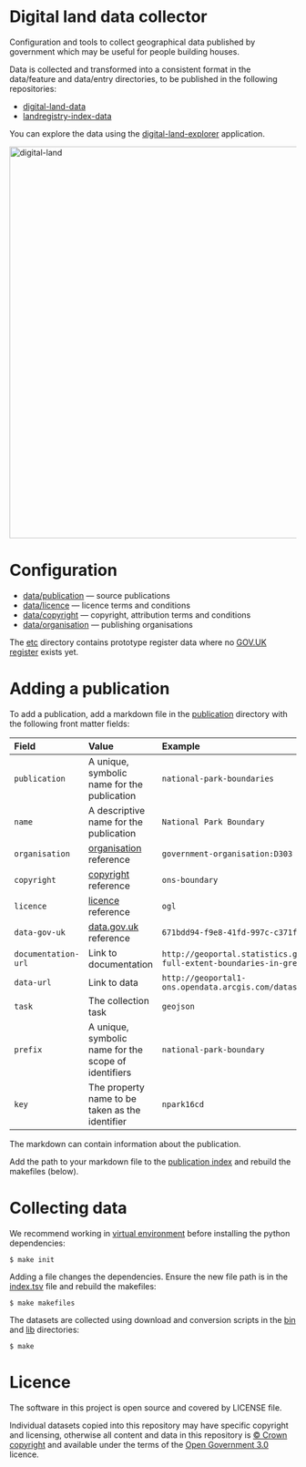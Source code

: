 # Digital land data collector

Configuration and tools to collect geographical data published by government which may be useful for people building houses.

Data is collected and transformed into a consistent format in the data/feature and data/entry directories,
to be published in the following repositories:

  * [digital-land-data](https://github.com/communitiesuk/digital-land-data) 
  * [landregistry-index-data](https://github.com/communitiesuk/landregistry-index-data)

You can explore the data using the [digital-land-explorer](https://github.com/communitiesuk/digital-land-explorer) application.

<a href="https://www.flickr.com/photos/psd/42622352081/" title="digital-land"><img src="https://farm2.staticflickr.com/1744/42622352081_70e90a4622_b.jpg" width="1024" height="688" alt="digital-land"></a>

# Configuration

  * [data/publication](data/publication) — source publications
  * [data/licence](data/licence) — licence terms and conditions
  * [data/copyright](data/copyright) — copyright, attribution terms and conditions
  * [data/organisation](data/organisation.tsv) — publishing organisations

The [etc](etc) directory contains prototype register data where no [GOV.UK register](https://www.registers.service.gov.uk/) exists yet.

# Adding a publication

To add a publication, add a markdown file in the [publication](publication) directory with the following front matter fields:

| Field | Value | Example |
| :---- | :---- | :------ |
| `publication` | A unique, symbolic name for the publication | `national-park-boundaries` |
| `name` | A descriptive name for the publication | `National Park Boundary` |
| `organisation` | [organisation](data/organisation.tsv) reference | `government-organisation:D303` |
| `copyright` | [copyright](data/copyright) reference | `ons-boundary` |
| `licence` | [licence](data/licence) reference | `ogl` |
| `data-gov-uk` | [data.gov.uk](https://data.gov.uk) reference | `671bdd94-f9e8-41fd-997c-c371fca050de` |
| `documentation-url` | Link to documentation | `http://geoportal.statistics.gov.uk/datasets/national-parks-august-2016-full-extent-boundaries-in-great-britain` |
| `data-url` | Link to data | `http://geoportal1-ons.opendata.arcgis.com/datasets/df607d4ffa124cdca8317e3e63d45d78_1.geojson` |
| `task` | The collection task | `geojson` |
| `prefix` | A unique, symbolic name for the scope of identifiers | `national-park-boundary` |
| `key` | The property name to be taken as the identifier | `npark16cd` |

The markdown can contain information about the publication.

Add the path to your markdown file to the [publication index](data/publication/index.tsv) and rebuild the makefiles (below).

# Collecting data

We recommend working in [virtual environment](http://docs.python-guide.org/en/latest/dev/virtualenvs/) before installing the python dependencies:

    $ make init

Adding a file changes the dependencies. Ensure the new file path is in the [index.tsv](data/publication/index.tsv) file and rebuild the makefiles:

    $ make makefiles

The datasets are collected using download and conversion scripts in the [bin](bin) and [lib](lib) directories:

    $ make

# Licence

The software in this project is open source and covered by LICENSE file.

Individual datasets copied into this repository may have specific copyright and licensing, otherwise all content and data in this repository is
[© Crown copyright](http://www.nationalarchives.gov.uk/information-management/re-using-public-sector-information/copyright-and-re-use/crown-copyright/)
and available under the terms of the [Open Government 3.0](https://www.nationalarchives.gov.uk/doc/open-government-licence/version/3/) licence.
